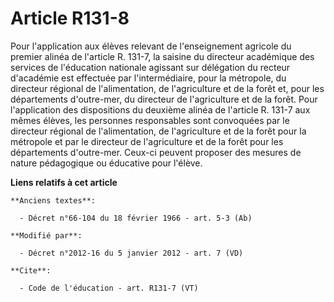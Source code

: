 # Article R131-8

Pour l'application aux élèves relevant de l'enseignement agricole du premier alinéa de l'article R. 131-7, la saisine du
directeur académique des services de l'éducation nationale agissant sur délégation du recteur d'académie est effectuée par
l'intermédiaire, pour la métropole, du directeur régional de l'alimentation, de l'agriculture et de la forêt et, pour les
départements d'outre-mer, du directeur de l'agriculture et de la forêt. Pour l'application des dispositions du deuxième
alinéa de l'article R. 131-7 aux mêmes élèves, les personnes responsables sont convoquées par le directeur régional de
l'alimentation, de l'agriculture et de la forêt pour la métropole et par le directeur de l'agriculture et de la forêt pour
les départements d'outre-mer. Ceux-ci peuvent proposer des mesures de nature pédagogique ou éducative pour l'élève.

**Liens relatifs à cet article**

	**Anciens textes**:

	  - Décret n°66-104 du 18 février 1966 - art. 5-3 (Ab)

	**Modifié par**:

	  - Décret n°2012-16 du 5 janvier 2012 - art. 7 (VD)

	**Cite**:

	  - Code de l'éducation - art. R131-7 (VT)
